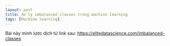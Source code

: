 ```yaml
---
layout: post
title: Xử lý imbalanced classes trong machine learning
tags: [Machine learning]
---
```








Bài này mình lược dịch từ link sau: https://elitedatascience.com/imbalanced-classes
